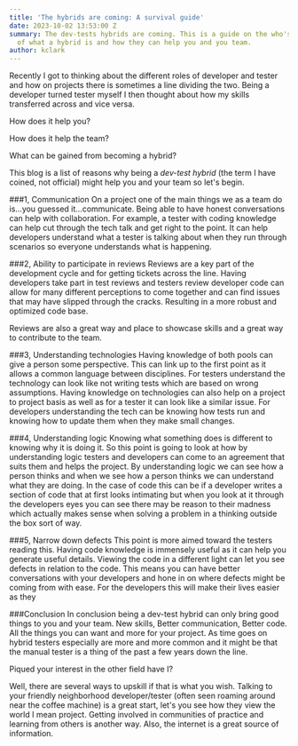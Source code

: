 ```yaml
---
title: 'The hybrids are coming: A survival guide'
date: 2023-10-02 13:53:00 Z
summary: The dev-tests hybrids are coming. This is a guide on the who's and how's
  of what a hybrid is and how they can help you and you team.
author: kclark
---
```


Recently I got to thinking about the different roles of developer and tester and how on projects there is sometimes a line dividing the two. Being a developer turned tester myself I then thought about how my skills transferred across and vice versa. 

How does it help you? 

How does it help the team? 

What can be gained from becoming a hybrid?

This blog is a list of reasons why being a *dev-test hybrid* (the term I have coined, not official) might help you and your team so let's begin.

###1, Communication
On a project one of the main things we as a team do is...you guessed it...communicate. Being able to have honest conversations can help with collaboration. For example, a tester with coding knowledge can help cut through the tech talk and get right to the point. It can help developers understand what a tester is talking about when they run through scenarios so everyone understands what is happening.

###2, Ability to participate in reviews
Reviews are a key part of the development cycle and for getting tickets across the line. Having developers take part in test reviews and testers review developer code can allow for many different perceptions to come together and can find issues that may have slipped through the cracks. Resulting in a more robust and optimized code base.

Reviews are also a great way and place to showcase skills and a great way to contribute to the team.

###3, Understanding technologies
Having knowledge of both pools can give a person some perspective. This can link up to the first point as it allows a common language between disciplines. For testers understand the technology can look like not writing tests which are based on wrong assumptions. Having knowledge on technologies can also help on a project to project basis as well as for a tester it can look like a similar issue. For developers understanding the tech can be knowing how tests run and knowing how to update them when they make small changes.

###4, Understanding logic
Knowing what something does is different to knowing why it is doing it. So this point is going to look at how by understanding logic testers and developers can come to an agreement that suits them and helps the project. By understanding logic we can see how a person thinks and when we see how a person thinks we can understand what they are doing. In the case of code this can be if a developer writes a section of code that at first looks intimating but when you look at it through the developers eyes you can see there may be reason to their madness which actually makes sense when solving a problem in a thinking outside the box sort of way.  

###5, Narrow down defects
This point is more aimed toward the testers reading this. Having code knowledge is immensely useful as it can help you generate useful details. Viewing the code in a different light can let you see defects in relation to the code. This means you can have better conversations with your developers and hone in on where defects might be coming from with ease. For the developers this will make their lives easier as they 

###Conclusion
In conclusion being a dev-test hybrid can only bring good things to you and your team. New skills, Better communication, Better code. All the things you can want and more for your project. As time goes on hybrid testers especially are more and more common and it might be that the manual tester is a thing of the past a few years down the line.

Piqued your interest in the other field have I? 

Well, there are several ways to upskill if that is what you wish. Talking to your friendly neighborhood developer/tester (often seen roaming around near the coffee machine) is a great start, let's you see how they view the world I mean project. Getting involved in communities of practice and learning from others is another way. Also, the internet is a great source of information. 
